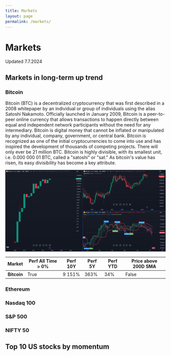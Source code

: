 ```yaml
---
title: Markets
layout: page
permalink: /markets/
---
```


# Markets

Updated 7.7.2024

## Markets in long-term up trend

### Bitcoin
Bitcoin (BTC) is a decentralized cryptocurrency that was first described in a 2008 whitepaper by an individual or group of individuals using the alias Satoshi Nakamoto. Officially launched in January 2009, Bitcoin is a peer-to-peer online currency that allows transactions to happen directly between equal and independent network participants without the need for any intermediary. Bitcoin is digital money that cannot be inflated or manipulated by any individual, company, government, or central bank. Bitcoin is recognized as one of the initial cryptocurrencies to come into use and has inspired the development of thousands of competing projects. There will only ever be 21 million BTC. Bitcoin is highly divisible, with its smallest unit, i.e. 0.000 000 01 BTC, called a "satoshi" or "sat." As bitcoin's value has risen, its easy divisibility has become a key attribute.

<img src="../assets/images/bitcoin.png" title="Bitcoin" width=750px>


<table class="table">
  <thead>
    <tr>
      <th scope="col">Market</th>
      <th scope="col">Perf All Time > 0%</th>
      <th scope="col">Perf 10Y</th>
      <th scope="col">Perf 5Y</th>
      <th scope="col">Perf YTD</th>
      <th scope="col">Price above 200D SMA</th>
    </tr>
  </thead>
  <tbody>
    <tr>
      <th scope="row">Bitcoin</th>
      <td>True</td>
      <td>9 151%</td>
      <td>363%</td>
      <td>34%</td>
      <td>False</td>
    </tr>
  </tbody>
</table>

### Ethereum

### Nasdaq 100

### S&P 500

### NIFTY 50

## Top 10 US stocks by momentum



